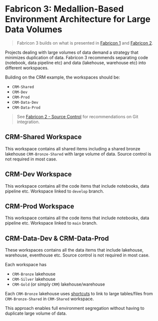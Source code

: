 # Fabricon 3: Medallion-Based Environment Architecture for Large Data Volumes

> Fabricon 3 builds on what is presented in [Fabricon 1](../Fabricon1/README.md) and [Fabricon 2](../Fabricon2/README.md).

Projects dealing with large volumes of data demand a strategy that minimizes duplication of data. Fabricon 3 recommends separating code (notebook, data pipeline etc) and data (lakehouse, warehouse etc) into different workspaces.

Building on the CRM example, the workspaces should be:

- `CRM-Shared`
- `CRM-Dev`
- `CRM-Prod`
- `CRM-Data-Dev`
- `CRM-Data-Prod`

> See [Fabricon 2 - Source Control](../Fabricon2/README.md#source-control) for recommendations on Git integration.

## CRM-Shared Workspace

This workspace contains all shared items including a shared bronze lakehouse `CRM-Bronze-Shared` with large volume of data. Source control is not required in most case.

## CRM-Dev Workspace

This workspace contains all the code items that include notebooks, data pipeline etc. Workspace linked to `develop` branch.

## CRM-Prod Workspace

This workspace contains all the code items that include notebooks, data pipeline etc. Workspace linked to `main` branch.

## CRM-Data-Dev & CRM-Data-Prod

These workspaces contains all the data items that include lakehouse, warehouse, eventhouse etc. Source control is not required in most case.

Each workspace has

- `CRM-Bronze` lakehouse
- `CRM-Silver` lakehouse
- `CRM-Gold` (or simply `CRM`) lakehouse/warehouse

Each `CRM-Bronze` lakehouse uses [shortcuts](https://learn.microsoft.com/en-us/fabric/data-engineering/lakehouse-shortcuts) to link to large tables/files from `CRM-Bronze-Shared` in `CRM-Shared` workspace.

This approach enables full environment segregation without having to duplicate large volume of data.